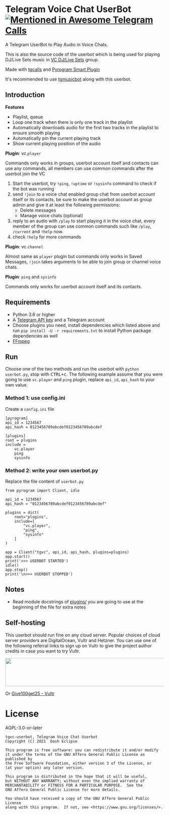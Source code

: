 # Telegram Voice Chat UserBot [![Mentioned in Awesome Telegram Calls](https://awesome.re/mentioned-badge-flat.svg)](https://github.com/tgcalls/awesome-tgcalls)

A Telegram UserBot to Play Audio in Voice Chats.

This is also the source code of the userbot which is being used for playing
DJ/Live Sets music in [VC DJ/Live Sets](https://t.me/VCSets) group.

Made with [tgcalls](https://github.com/MarshalX/tgcalls)
and [Pyrogram Smart Plugin](https://docs.pyrogram.org/topics/smart-plugins)

It's recommended to use [tgmusicbot](https://github.com/callsmusic/tgmusicbot)
along with this userbot.

## Introduction

**Features**

- Playlist, queue
- Loop one track when there is only one track in the playlist
- Automatically downloads audio for the first two tracks in the playlist to
  ensure smooth playing
- Automatically pin the current playing track
- Show current playing position of the audio

**Plugin**: vc.`player`

Commands only works in groups, userbot account itself and contacts can use any
commands, all members can use common commands after the userbot join the VC

1. Start the userbot, try `!ping`, `!uptime` or `!sysinfo` command to check if
   the bot was running
2. send `!join` to a voice chat enabled group chat from userbot account itself
   or its contacts, be sure to make the userbot account as group admin and give
   it at least the following permissions:
    - Delete messages
    - Manage voice chats (optional)
3. reply to an audio with `/play` to start playing it in the voice chat, every
   member of the group can use common commands such like `/play`, `/current`
   and `!help` now.
4. check `!help` for more commands

**Plugin**: vc.`channel`

Almost same as `player` plugin but commands only works in Saved Messages,
`!join` takes arguments to be able to join group or channel voice chats.

**Plugin**: `ping` and `sysinfo`

Commands only works for userbot account itself and its contacts.

## Requirements

- Python 3.6 or higher
- A
  [Telegram API key](https://docs.pyrogram.org/intro/quickstart#enjoy-the-api)
  and a Telegram account
- Choose plugins you need, install dependencies which listed above and run
  `pip install -U -r requirements.txt` to install Python package dependencies
  as well
- [FFmpeg](https://www.ffmpeg.org/)

## Run

Choose one of the two methods and run the userbot with
`python userbot.py`, stop with <kbd>CTRL+c</kbd>. The following example assume
that you were going to use `vc.player` and `ping` plugin, replace
`api_id`, `api_hash` to your own value.

### Method 1: use config.ini

Create a `config.ini` file

```
[pyrogram]
api_id = 1234567
api_hash = 0123456789abcdef0123456789abcdef

[plugins]
root = plugins
include =
    vc.player
    ping
    sysinfo
```

### Method 2: write your own userbot.py

Replace the file content of `userbot.py`

```
from pyrogram import Client, idle

api_id = 1234567
api_hash = "0123456789abcdef0123456789abcdef"

plugins = dict(
    root="plugins",
    include=[
        "vc.player",
        "ping",
        "sysinfo"
    ]
)

app = Client("tgvc", api_id, api_hash, plugins=plugins)
app.start()
print('>>> USERBOT STARTED')
idle()
app.stop()
print('\n>>> USERBOT STOPPED')
```

## Notes

- Read module docstrings of [plugins/](plugins) you are going to use at the
  beginning of the file for extra notes

## Self-hosting

This userbot should run fine on any cloud server. Popular choices of cloud
server providers are DigitalOcean, Vultr and Hetzner. You can use one of the
following referral links to sign up on Vultr to give the project author
credits in case you want to try Vultr.

<a href="https://www.vultr.com/?ref=7321667"><img src="https://www.vultr.com/media/banners/banner_728x90.png" width="728" height="90"></a>

Or [Give100get25 - Vultr](https://www.vultr.com/?ref=8559837-6G)

# License

AGPL-3.0-or-later

```
tgvc-userbot, Telegram Voice Chat Userbot
Copyright (C) 2021  Dash Eclipse

This program is free software: you can redistribute it and/or modify
it under the terms of the GNU Affero General Public License as published by
the Free Software Foundation, either version 3 of the License, or
(at your option) any later version.

This program is distributed in the hope that it will be useful,
but WITHOUT ANY WARRANTY; without even the implied warranty of
MERCHANTABILITY or FITNESS FOR A PARTICULAR PURPOSE.  See the
GNU Affero General Public License for more details.

You should have received a copy of the GNU Affero General Public License
along with this program.  If not, see <https://www.gnu.org/licenses/>.
```
